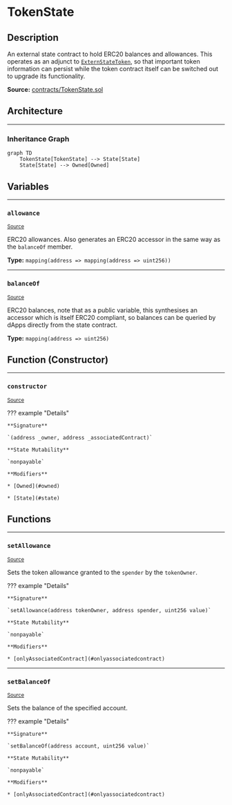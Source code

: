 # TokenState

## Description

An external state contract to hold ERC20 balances and allowances. This operates as an adjunct to [`ExternStateToken`](ExternStateToken.md), so that important token information can persist while the token contract itself can be switched out to upgrade its functionality.



**Source:** [contracts/TokenState.sol](https://github.com/Synthetixio/synthetix/tree/develop/contracts/TokenState.sol)

## Architecture


---
### Inheritance Graph

```mermaid
graph TD
    TokenState[TokenState] --> State[State]
    State[State] --> Owned[Owned]
```

## Variables


---
### `allowance`

<sub>[Source](https://github.com/Synthetixio/synthetix/tree/develop/contracts/TokenState.sol#L12)</sub>

ERC20 allowances. Also generates an ERC20 accessor in the same way as the `balanceOf` member.




**Type:** `mapping(address => mapping(address => uint256))`


---
### `balanceOf`

<sub>[Source](https://github.com/Synthetixio/synthetix/tree/develop/contracts/TokenState.sol#L11)</sub>

ERC20 balances, note that as a public variable, this synthesises an accessor which is itself ERC20 compliant, so balances can be queried by dApps directly from the state contract.




**Type:** `mapping(address => uint256)`

## Function (Constructor)


---
### `constructor`

<sub>[Source](https://github.com/Synthetixio/synthetix/tree/develop/contracts/TokenState.sol#L14)</sub>

??? example "Details"

    **Signature**

    `(address _owner, address _associatedContract)`

    **State Mutability**

    `nonpayable`

    **Modifiers**

    * [Owned](#owned)

    * [State](#state)

## Functions


---
### `setAllowance`

<sub>[Source](https://github.com/Synthetixio/synthetix/tree/develop/contracts/TokenState.sol#L26)</sub>

Sets the token allowance granted to the `spender` by the `tokenOwner`.


??? example "Details"

    **Signature**

    `setAllowance(address tokenOwner, address spender, uint256 value)`

    **State Mutability**

    `nonpayable`

    **Modifiers**

    * [onlyAssociatedContract](#onlyassociatedcontract)


---
### `setBalanceOf`

<sub>[Source](https://github.com/Synthetixio/synthetix/tree/develop/contracts/TokenState.sol#L40)</sub>

Sets the balance of the specified account.


??? example "Details"

    **Signature**

    `setBalanceOf(address account, uint256 value)`

    **State Mutability**

    `nonpayable`

    **Modifiers**

    * [onlyAssociatedContract](#onlyassociatedcontract)

